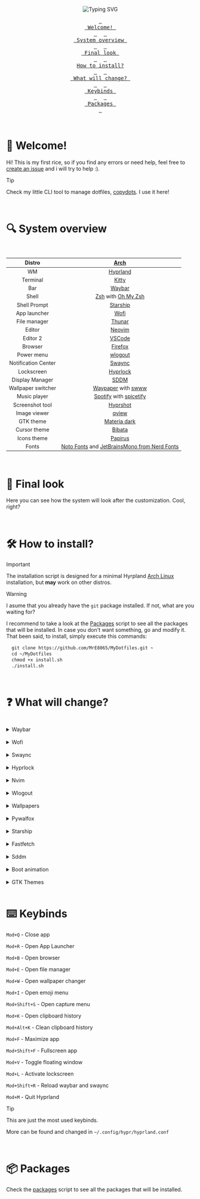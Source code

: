 <div align="center">
  
![Typing SVG](https://readme-typing-svg.demolab.com?font=Bitcount+Grid+Single&pause=1000&color=DCDCDC&center=true&vCenter=true&random=true&width=435&lines=Welcome+to+my+dotfiles!;Are+you+reading+this%3F;I+use+Arch+BTW!)

  <a href="#welcome"><kbd> <br> Welcome! <br> </kbd></a>&ensp;&ensp;
  <a href="#system-overview"><kbd> <br> System overview <br> </kbd></a>&ensp;&ensp;
  <a href="#final-look"><kbd> <br> Final look <br> </kbd></a>&ensp;&ensp;
  <a href="#how-to-install"><kbd> <br> How to install? <br> </kbd></a>&ensp;&ensp;
  <a href="#what-will-change"><kbd> <br> What will change? <br> </kbd></a>&ensp;&ensp;
  <a href="#keybinds"><kbd> <br> Keybinds <br> </kbd></a>&ensp;&ensp;
  <a href="#packages"><kbd> <br> Packages <br> </kbd></a>
</div>
<br>


<a id="welcome"></a>

# 👋 Welcome!

Hi! This is my first rice, so if you find any errors or need help, feel free to [create an issue](https://https://github.com/MrE8065/MyDotfiles/issues/new) and i will try to help :).

> [!TIP]
> Check my little CLI tool to manage dotfiles, [copydots](https://github.com/MrE8065/copydots). I use it here!

<br>

<a id="system-overview"></a>

# 🔍 System overview

<br>
<div align="center">

|         Distro          |                                            [Arch](https://archlinux.org)                                                      |
| :---------------------: | :---------------------------------------------------------------------------------------------------------------------------: |
|          WM             |                                            [Hyprland](https://hypr.land)                                                      |
|        Terminal         |                                       [Kitty](https://github.com/kovidgoyal/kitty)                                            |
|          Bar            |                                     [Waybar](https://github.com/Alexays/Waybar)                                               |
|         Shell           |                             [Zsh](https://www.zsh.org) with [Oh My Zsh](https://ohmyz.sh)                                     |
|      Shell Prompt       |                                           [Starship](https://starship.rs)                                                     |
|      App launcher       |                                        [Wofi](https://hg.sr.ht/~scoopta/wofi)                                                 |
|      File manager       |                                  [Thunar](https://docs.xfce.org/xfce/thunar/start)                                            |
|        Editor           |                                     [Neovim](https://github.com/neovim/neovim)                                                |
|       Editor 2          |                                     [VSCode](https://code.visualstudio.com/)                                                  |
|        Browser          |                                           [Firefox](https://firefox.com)                                                      |
|       Power menu        |                                   [wlogout](https://github.com/ArtsyMacaw/wlogout)                                            |
|   Notification Center   |                             [Swaync](https://github.com/ErikReider/SwayNotificationCenter)                                    |
|       Lockscreen        |                                   [Hyprlock](https://github.com/hyprwm/hyprlock)                                              |
|     Display Manager     |                                        [SDDM](https://github.com/sddm/sddm)                                                   |
|   Wallpaper switcher    |               [Waypaper](https://github.com/anufrievroman/waypaper) with [swww](https://github.com/LGFae/swww)                |
|      Music player       |                           [Spotify](https://www.spotify.com) with [spicetify](https://spicetify.app)                          |
|    Screenshot tool      |                                    [Hyprshot](https://github.com/Gustash/Hyprshot)                                            |
|      Image viewer       |                                       [qview](https://interversehq.com/qview/)                                                |
|       GTK theme         |                                [Materia dark](https://github.com/nana-4/materia-theme)                                        |
|      Cursor theme       |                                   [Bibata](https://github.com/ful1e5/Bibata_Cursor)                                           |
|      Icons theme        |                         [Papirus](https://github.com/PapirusDevelopmentTeam/papirus-icon-theme)                               |
|         Fonts           |   [Noto Fonts](https://fonts.google.com/noto) and [JetBrainsMono from Nerd Fonts](https://www.nerdfonts.com/font-downloads)   |

</div>
<br>


<a id="final-look"></a>

# 👀 Final look

Here you can see how the system will look after the customization. Cool, right?


<a id="how-to-install"></a>

<br>

# 🛠️ How to install?

> [!IMPORTANT]
> The installation script is designed for a minimal Hyrpland [Arch Linux](https://wiki.archlinux.org/title/Arch_Linux) installation, but **may** work on other distros.

> [!WARNING]
> I asume that you already have the `git` package installed. If not, what are you waiting for?

I recommend to take a look at the [Packages](./scripts/packages.sh) script to see all the packages that will be installed. In case you don't want something, go and modify it.
That been said, to install, simply execute this commands:

```
  git clone https://github.com/MrE8065/MyDotfiles.git ~
  cd ~/MyDotfiles
  chmod +x install.sh
  ./install.sh
```


<a id="what-will-change"></a>

<br>

# ❓ What will change?

<br>

<details>

  <summary>Waybar</summary>
  
  ## Overview
  Minimal, clean and efficient. It includes all the features that I think are important to have in a bar.

  <img src="./images/waybar/waybar.png">
  <img src="./images/waybar/waybar2.png">
  <img src="./images/waybar/waybar3.png">


  ### Notifications
  It will open the [swaync panel](#swaync).


  ### Time
  If you hover, it will display a simple calendar with the current date. Right click to see next month and left click to see the previous one.


  ### Updates
  It will show any available updates for the packages installed thanks to the ``checkupdates-with-aur`` package.


  ### Music player
  Shows the current playing track name and artist. Central click to pause/resume, left to previous track and right click for next one. Hover to show the player name.
  It only appears when a supported player is active.


  ### Taskbar
  Just the ``taskbar`` module from waybar.


  ### Workspaces
  5 simple bars that grow if they are selected or if there's apps opend in them.

  <div align="center">
    <img src="./images/waybar/workspaces.gif" width = "40%" alt="workspaces">
  </div>


  ### Expanding Group
  Button to hide/reveal certain widgets you don’t need all the time. In here you can find:
  
  - **Tray**: Default ``tray`` module from waybar.

  - **Hyprpicker Widget**: Lets you use `hyprpicker`, display values when hovered, and copy the hex value to your clipboard. It also changes color!

  
  ### Network
  Shows the connetion type (wifi/ethernet), if you hover shows the network name. Click to open ``nm-connection-editor``.


  ### Sound
  Shows the volume percentage and device icon. Scroll to change volume and click to open ``pavucontrol``.


  ### Brightness
  Shows the current brightness of the screen and allows to modify it scrolling up or down. Thanks to ``ddcutils``, you can control even external monitors!


  ### Power menu
  Opens the [wlogout menu](#wlogout)

</details>

<br>

<details>
  <summary>Wofi</summary>

  ## Overview
  Simple apps menu with a search bar. It also shows apps options (triangle to the left).
  
  <div align="center">
    <img src="./images/wofi/wofi.png" width = "30%">
    <img src="./images/wofi/wofi2.png" width = "30%">
    <img src="./images/wofi/wofi3.png" width = "30%">
  </div>

</details>

<br>

<details id="swaync">
  <summary>Swaync</summary>

  ## Overview
  Notification center with clear button and *Do not disturb* mode.

  <div align="center">
    <img src="./images/swaync/swaync.png" width = "25%">
    <img src="./images/swaync/swaync3.png" width = "25%">
    <img src="./images/swaync/swaync4.png" width = "25%">
  </div>

</details>

<br>

<details>
  <summary>Hyprlock</summary>
  
  ## Overview
  Lockscreen. Uses the current wallpaper from Pywal to generate the background and colors, displays a greeting with your username.

  **I don't know how to screenshot the lockscreen :(**

</details>

<br>

<details>
  <summary>Nvim</summary>
  
## Overview
Uses Lazyvim to create a simple, useful and functional IDE. Colorscheme follows pywal generated colors! Features the following plugins:
  - alpha-nvim
  - nvim-autopairs
  - noice.nvim
  - lushwal.nvim
  - nvim-colorizer.lua
  - gitsigns.nvim
  - mini.icons
  - lualine.nvim
  - markview.nvim
  - nvim-cmp
  - nvim-tree.lua
  - snacks.nvim
  - telescope.nvim
  - nvim-treesitter
  - which-key.nvim

<div align="center">
  <img src="./images/nvim/nvim.png" width = "30%">
  <img src="./images/nvim/nvim2.png" width = "30%">
  <img src="./images/nvim/nvim3.png" width = "30%">
</div>

</details>

<br>

<details id="wlogout">

  <summary>Wlogout</summary>

  ## Overview
  Simple power menu. Shows a row with the different power options.

  **I don't know how to screenshot wlogout :(**

</details>

<br>

<details>
  <summary>Wallpapers</summary>
  
  ## Overview

  Use ``waypaper`` to select the image you want from ``~/wallpapers``. Applies the wallpaper using `swww` and the `change.sh` script in `~/.config/waypaper` folder generates a new Pywal palette and update the system colors.

  <div align="center">
    <img src="./images/waypaper.gif">
  </div>

  > The system is running in an HDD, that's why the recording is a bit laggy

</details>

<br>

<details>
  <summary>Pywalfox</summary>

  ## Overview

  Modifies `Firefox` or `Librefox` so that it  change its colors automatically when `Pywal` updates its color scheme. 

  > [!IMPORTANT]
  > **MAKE SURE TO ALSO INSTALL THE [BROWSER ADDON](https://addons.mozilla.org/en-US/firefox/addon/pywalfox/)**

  <div align="center">
  <img src="./images/pywalfox/pywalfox.png" width = "33%">
  <img src="./images/pywalfox/pywalfox2.png" width = "33%">
  <img src="./images/pywalfox/pywalfox3.png" width = "33%">
  </div>

</details>

<br>

<details>
  <summary>Starship</summary>

  ## Overview

  Custom terminal prompt. Uses pywal colors.

  <div align="center">
    <img src="./images/starship/starship.png" width = "70%">
    <img src="./images/starship/starship2.png" width = "70%">
    <img src="./images/starship/starship3.png" width = "70%">
  </div>

</details>

<br>

<details>
  <summary>Fastfetch</summary>

  ## Overview
  
  Display system info and shows the world that you are using Arch BTW!

  <div align="center">
    <img src="./images/fastfetch/fastfetch.png" width = "30%">
    <img src="./images/fastfetch/fastfetch2.png" width = "30%">
    <img src="./images/fastfetch/fastfetch3.png" width = "30%">
  </div>

</details>

<br>

<details>
  <summary>Sddm</summary>

  ## Overview
  
  Theme from [SilentSDDM](https://github.com/uiriansan/SilentSDDM).

  <div align="center">
    <img src="https://raw.githubusercontent.com/uiriansan/SilentSDDM/refs/heads/main/docs/previews/default.png" width = "50%">
  </div>

</details>

<br>

<details>
  <summary>Boot animation</summary>

  ## Overview
  
  Custom boot animation [I made myself](https://github.com/MrE8065/PSLinux). Uses `plymouth`.

  https://github.com/user-attachments/assets/cb767248-547b-402e-99c9-042714291f87

</details>

<br>

<details>
  <summary>GTK Themes</summary>

  ## Overview
  
  <div align="center">
  
  |   Theme   |       Name        |
  |-----------|-------------------|
  |   Cursor  |      Bibata       |
  |    Icon   |   Papirus Dark    |
  |   System  |   Materia-Dark    |

  </div>

</details>

<br>

<a id="keybinds"></a>

# ⌨️ Keybinds

`Mod+Q` - Close app

`Mod+R` - Open App Launcher

`Mod+B` - Open browser

`Mod+E` - Open file manager

`Mod+W` - Open wallpaper changer

`Mod+I` - Open emoji menu

`Mod+Shift+S` - Open capture menu

`Mod+K` - Open clipboard history

`Mod+Alt+K` - Clean clipboard history

`Mod+F` - Maximize app

`Mod+Shift+F` - Fullscreen app

`Mod+V` - Toggle floating window

`Mod+L` - Activate lockscreen

`Mod+Shift+R` - Reload waybar and swaync

`Mod+M` - Quit Hyprland

> [!Tip]
> This are just the most used keybinds.
> 
> More can be found and changed in `~/.config/hypr/hyprland.conf`


<br>

<a id="packages"></a>

# 📦 Packages

Check the [packages](./scripts/packages.sh) script to see all the packages that will be installed.
